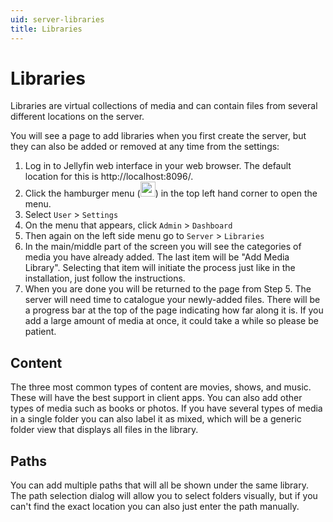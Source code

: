 ```yaml
---
uid: server-libraries
title: Libraries
---
```


# Libraries

Libraries are virtual collections of media and can contain files from several different locations on the server.

You will see a page to add libraries when you first create the server, but they can also be added or removed at any time from the settings:

1. Log in to Jellyfin web interface in your web browser. The default location for this is http://localhost:8096/.
2. Click the hamburger menu (<img src="https://upload.wikimedia.org/wikipedia/commons/thumb/b/b2/Hamburger_icon.svg/191px-Hamburger_icon.svg.png" width="24"/>) in the top left hand corner to open the menu. 
3. Select `User` > `Settings` 
4. On the menu that appears, click `Admin` > `Dashboard` 
5. Then again on the left side menu go to `Server` > `Libraries`
6. In the main/middle part of the screen you will see the categories of media you have already added. The last item will be "Add Media Library". Selecting that item will initiate the process just like in the installation, just follow the instructions. 
7. When you are done you will be returned to the page from Step 5. The server will need time to catalogue your newly-added files. There will be a progress bar at the top of the page indicating how far along it is. If you add a large amount of media at once, it could take a while so please be patient. 

<!-- if any troubleshooting infos are available, provide links -->

## Content

The three most common types of content are movies, shows, and music. These will have the best support in client apps. You can also add other types of media such as books or photos. If you have several types of media in a single folder you can also label it as mixed, which will be a generic folder view that displays all files in the library.

## Paths

You can add multiple paths that will all be shown under the same library. The path selection dialog will allow you to select folders visually, but if you can't find the exact location you can also just enter the path manually.
